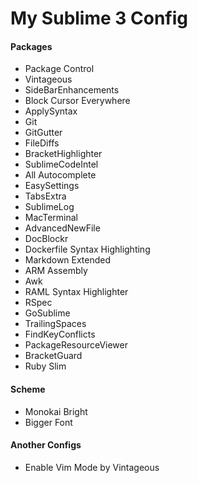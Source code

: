 # My Sublime 3 Config
#### Packages
* Package Control
* Vintageous
* SideBarEnhancements
* Block Cursor Everywhere
* ApplySyntax
* Git
* GitGutter
* FileDiffs
* BracketHighlighter
* SublimeCodeIntel
* All Autocomplete
* EasySettings
* TabsExtra
* SublimeLog
* MacTerminal
* AdvancedNewFile
* DocBlockr
* Dockerfile Syntax Highlighting
* Markdown Extended
* ARM Assembly
* Awk
* RAML Syntax Highlighter
* RSpec
* GoSublime
* TrailingSpaces
* FindKeyConflicts
* PackageResourceViewer
* BracketGuard
* Ruby Slim

#### Scheme
* Monokai Bright
* Bigger Font

#### Another Configs
* Enable Vim Mode by Vintageous
